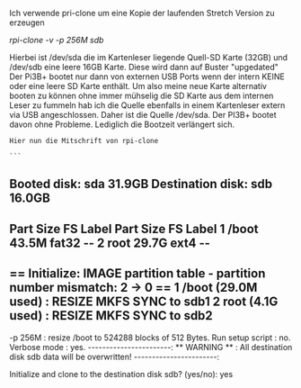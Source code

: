 
Ich verwende pri-clone um eine Kopie der laufenden Stretch Version zu erzeugen

 *rpi-clone -v -p 256M sdb*
 
 Hierbei ist /dev/sda die im Kartenleser liegende Quell-SD Karte (32GB)
 und /dev/sdb eine leere 16GB Karte. Diese wird dann auf Buster "upgedated"
	Der Pi3B+ bootet nur dann von externen USB Ports wenn der intern KEINE oder eine leere SD Karte enthält.
	Um also meine neue Karte alternativ booten zu können ohne immer mühselig die SD Karte aus dem internen Leser zu fummeln
	hab ich die Quelle ebenfalls in einem Kartenleser extern via USB angeschlossen.
	Daher ist die Quelle /dev/sda. 	Der PI3B+ bootet davon ohne Probleme. Lediglich die Bootzeit verlängert sich.
		
	Hier nun die Mitschrift von rpi-clone
	
	```
Booted disk: sda 31.9GB                    Destination disk: sdb 16.0GB
---------------------------------------------------------------------------
Part      Size    FS     Label           Part   Size  FS  Label
1 /boot    43.5M  fat32  --
2 root     29.7G  ext4   --
---------------------------------------------------------------------------
== Initialize: IMAGE partition table - partition number mismatch: 2 -> 0 ==
1 /boot               (29.0M used)   : RESIZE  MKFS  SYNC to sdb1
2 root                (4.1G used)    : RESIZE  MKFS  SYNC to sdb2
---------------------------------------------------------------------------
-p 256M                : resize /boot to 524288 blocks of 512 Bytes.
Run setup script       : no.
Verbose mode           : yes.
-----------------------:
** WARNING **          : All destination disk sdb data will be overwritten!
-----------------------:

Initialize and clone to the destination disk sdb?  (yes/no): yes
```

 
